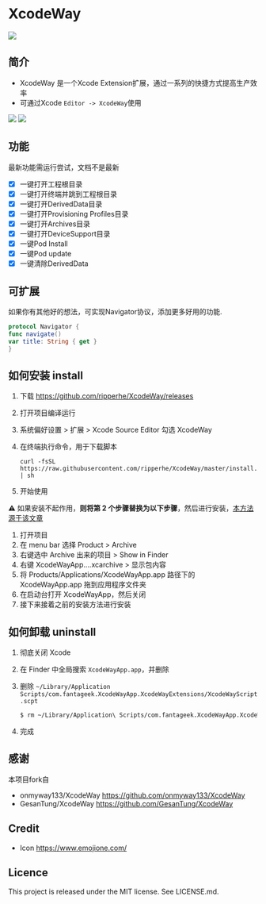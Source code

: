 XcodeWay
==

![](Screenshots/Banner.png)

## 简介

- XcodeWay 是一个Xcode Extension扩展，通过一系列的快捷方式提高生产效率
- 可通过Xcode  `Editor -> XcodeWay`使用

![](Screenshots/F3264F08-0189-4888-9BD3-4FFF7BCEFF33.png)
![](Screenshots/gif6.gif)

## 功能

最新功能需运行尝试，文档不是最新

- [x] 一键打开工程根目录
- [x] 一键打开终端并跳到工程根目录
- [x] 一键打开DerivedData目录
- [x] 一键打开Provisioning Profiles目录
- [x] 一键打开Archives目录
- [x] 一键打开DeviceSupport目录
- [x] 一键Pod Install
- [x] 一键Pod update
- [x] 一键清除DerivedData

## 可扩展

如果你有其他好的想法，可实现Navigator协议，添加更多好用的功能.

```swift
protocol Navigator {
func navigate()
var title: String { get }
}
```

## 如何安装 install

1. 下载 <https://github.com/ripperhe/XcodeWay/releases>
2. 打开项目编译运行
3. 系统偏好设置 > 扩展 > Xcode Source Editor 勾选 XcodeWay
4. 在终端执行命令，用于下载脚本
	
	```
	curl -fsSL https://raw.githubusercontent.com/ripperhe/XcodeWay/master/install.sh | sh
	```
5. 开始使用

⚠️ 如果安装不起作用，**则将第 2 个步骤替换为以下步骤**，然后进行安装，[本方法源于该文章](https://github.com/Bouke/SwiftInitializerGenerator#installation)

1. 打开项目
2. 在 menu bar 选择 Product > Archive
3. 右键选中 Archive 出来的项目 > Show in Finder
4. 右键 XcodeWayApp....xcarchive > 显示包内容
5. 将 Products/Applications/XcodeWayApp.app 路径下的 XcodeWayApp.app 拖到应用程序文件夹
6. 在启动台打开 XcodeWayApp，然后关闭
7. 接下来接着之前的安装方法进行安装

## 如何卸载 uninstall

1. 彻底关闭 Xcode
2. 在 Finder 中全局搜索 `XcodeWayApp.app`，并删除
3. 删除 `~/Library/Application Scripts/com.fantageek.XcodeWayApp.XcodeWayExtensions/XcodeWayScript.scpt`
	
	```sh
	$ rm ~/Library/Application\ Scripts/com.fantageek.XcodeWayApp.XcodeWayExtensions/XcodeWayScript.scpt
	```
4. 完成

## 感谢

本项目fork自

* onmyway133/XcodeWay <https://github.com/onmyway133/XcodeWay>
* GesanTung/XcodeWay <https://github.com/GesanTung/XcodeWay>

## Credit

- Icon https://www.emojione.com/

## Licence

This project is released under the MIT license. See LICENSE.md.


